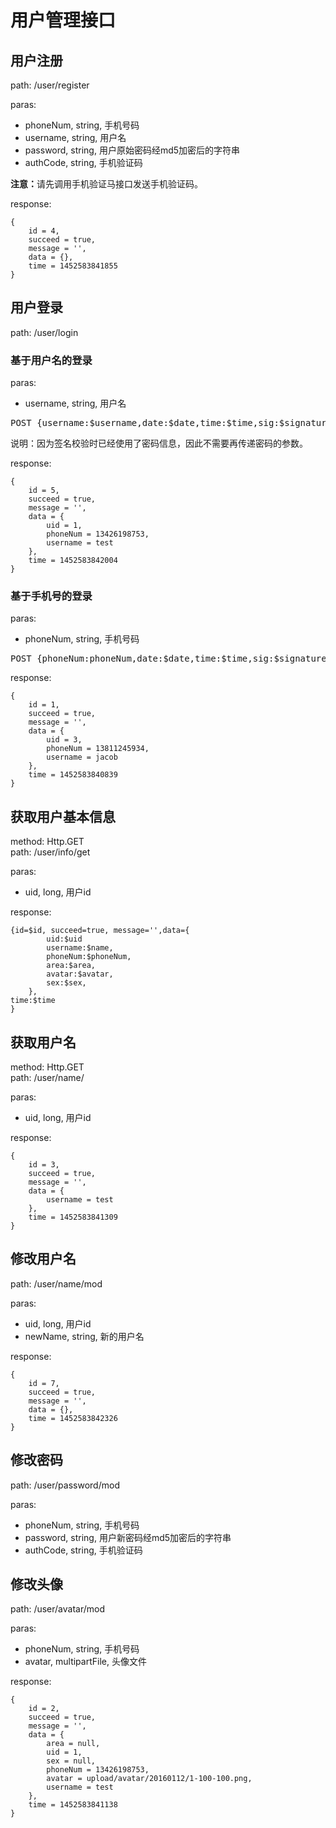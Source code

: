 # 用户管理接口
## 用户注册
path: /user/register

paras:

* phoneNum, string, 手机号码
* username, string, 用户名
* password, string, 用户原始密码经md5加密后的字符串
* authCode, string, 手机验证码

<strong>注意：</strong>请先调用手机验证马接口发送手机验证码。

response:

    {
        id = 4,
        succeed = true,
        message = '',
        data = {},
        time = 1452583841855
    }
## 用户登录
path: /user/login
### 基于用户名的登录
paras:

* username, string, 用户名

<pre>POST {username:$username,date:$date,time:$time,sig:$signature}</pre>
说明：因为签名校验时已经使用了密码信息，因此不需要再传递密码的参数。

response:

    {
        id = 5,
        succeed = true,
        message = '',
        data = {
            uid = 1,
            phoneNum = 13426198753,
            username = test
        },
        time = 1452583842004
    }
### 基于手机号的登录
paras:

* phoneNum, string, 手机号码

<pre>POST {phoneNum:phoneNum,date:$date,time:$time,sig:$signature}</pre>

response:

    {
        id = 1,
        succeed = true,
        message = '',
        data = {
            uid = 3,
            phoneNum = 13811245934,
            username = jacob
        },
        time = 1452583840839
    }

## 获取用户基本信息
method: Http.GET  
path: /user/info/get

paras:

* uid, long, 用户id

response:

    {id=$id, succeed=true, message='',data={
            uid:$uid
            username:$name,
            phoneNum:$phoneNum,
            area:$area,
            avatar:$avatar,
            sex:$sex,
        },
    time:$time
    }

## 获取用户名
method: Http.GET  
path: /user/name/

paras:

* uid, long, 用户id

response:

    {
        id = 3,
        succeed = true,
        message = '',
        data = {
            username = test
        },
        time = 1452583841309
    }

## 修改用户名
path: /user/name/mod

paras:

* uid, long, 用户id
* newName, string, 新的用户名

response:

    {
        id = 7,
        succeed = true,
        message = '',
        data = {},
        time = 1452583842326
    }
    
## 修改密码
path: /user/password/mod

paras:

* phoneNum, string, 手机号码
* password, string, 用户新密码经md5加密后的字符串
* authCode, string, 手机验证码

## 修改头像
path: /user/avatar/mod

paras:

* phoneNum, string, 手机号码
* avatar, multipartFile, 头像文件

response:

    {
        id = 2,
        succeed = true,
        message = '',
        data = {
            area = null,
            uid = 1,
            sex = null,
            phoneNum = 13426198753,
            avatar = upload/avatar/20160112/1-100-100.png,
            username = test
        },
        time = 1452583841138
    }
